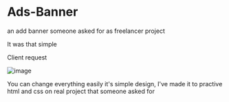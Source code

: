 # Ads-Banner
an add banner someone asked for as freelancer project

It was that simple 


Client request

![image](https://user-images.githubusercontent.com/35353867/117604832-a9dbf300-b156-11eb-9b9a-a320f2aec6ee.png)

You can change everything easily it's simple design, I've made it to practive html and css on real project that someone asked for
